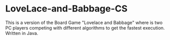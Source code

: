 # LoveLace-and-Babbage-CS
This is a version of the Board Game "Lovelace and Babbage" where is two PC players competing with different algorithms to get the fastest execution. Written in Java.

